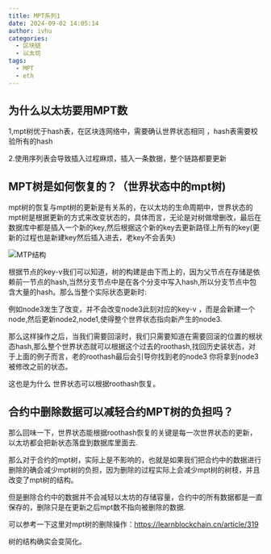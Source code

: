 ```yaml
---
title: MPT系列1
date: 2024-09-02 14:05:14
author: ivhu
categories:
  - 区块链
  - 以太坊
tags:
  - MPT
  - eth
---
```


## 为什么以太坊要用MPT数

1,mpt树优于hash表，在区块连网络中，需要确认世界状态相同 ，hash表需要校验所有的hash

2.使用序列表会导致插入过程麻烦，插入一条数据，整个链路都要更新

## MPT树是如何恢复的？（世界状态中的mpt树)

mpt树的恢复与mpt树的更新是有关系的，在以太坊的生命周期中，世界状态的mpt树是根据更新的方式来改变状态的，具体而言，无论是对树做增删改，最后在数据库中都是插入一个新的key,然后根据这个新的key去更新路径上所有的key(更新的过程也是新建key然后插入进去，老key不会丢失)

![MTP结构](https://i.imgur.com/CXXgIW3.png)

根据节点的key-v我们可以知道，树的构建是由下而上的，因为父节点在存储是依赖前一节点的hash,当然分支节点中是在各个分支中写入hash,所以分支节点中包含大量的hash。那么当整个实际状态更新时:

例如node3发生了改变，并不会改变node3此刻对应的key-v ，而是会新建一个node,然后更新node2,node1,使得整个世界状态指向新产生的node3.

那么这样操作之后，当我们需要回滚时，我们只需要知道在需要回滚的位置的根状态hash,那么整个世界状态就可以根据这个过去的roothash,找回历史装状态，对于上面的例子而言，老的roothash最后会引导你找到老的node3 你将拿到node3被修改之前的状态。

这也是为什么 世界状态可以根据roothash恢复。

## 合约中删除数据可以减轻合约MPT树的负担吗？

那么回味一下，世界状态能根据roothash恢复的关键是每一次世界状态的更新，以太坊都会把新状态落盘到数据库里面去.

那么对于合约的mpt树，实际上是不影响的，也就是如果我们把合约中的数据进行删除的确会减少mpt树的负担，因为删除的过程实际上会减少mpt树的树枝，并且改变了mpt树的结构。

但是删除合约中的数据并不会减轻以太坊的存储容量，合约中的所有数据都是一直保存的，删除只是在更新之后mpt数不指向被删除的数据.

可以参考一下这里对mpt树的删除操作：https://learnblockchain.cn/article/319

树的结构确实会变简化。
